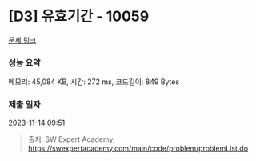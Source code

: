 # [D3] 유효기간 - 10059 

[문제 링크](https://swexpertacademy.com/main/code/problem/problemDetail.do?contestProbId=AXK6YRNaKq0DFAU3) 

### 성능 요약

메모리: 45,084 KB, 시간: 272 ms, 코드길이: 849 Bytes

### 제출 일자

2023-11-14 09:51



> 출처: SW Expert Academy, https://swexpertacademy.com/main/code/problem/problemList.do